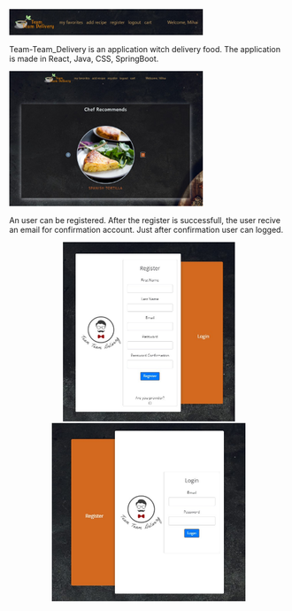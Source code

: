 <img src="images/poza16.jpg" width="350">


Team-Team_Delivery is an application witch delivery food. The application is made in React, Java, CSS, SpringBoot.

<img src="images/poza10.jpg" width="350">

An user can be registered. After the register is successfull, the user recive an email for confirmation account. Just after confirmation user can logged.

<p align="center">
  <img src="images/poza13.jpg" width="311" title="hover text">
  <img src="images/poza14.jpg" width="350" >
</p>
